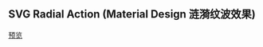 ## SVG Radial Action (Material Design 涟漪纹波效果)

[预览](https://cl9000.gitee.io/web-code/web-library/svgripples/)
